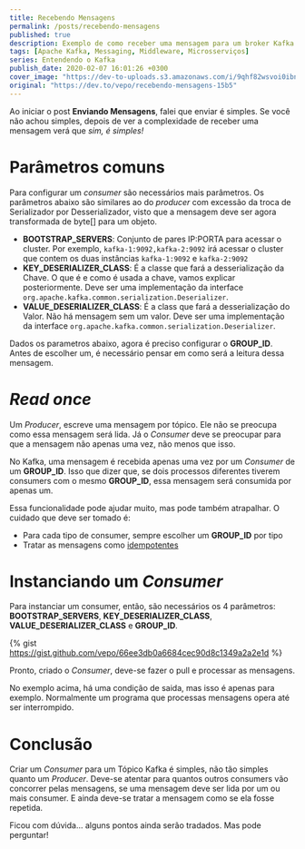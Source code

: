 ```yaml
---
title: Recebendo Mensagens
permalink: /posts/recebendo-mensagens
published: true
description: Exemplo de como receber uma mensagem para um broker Kafka
tags: [Apache Kafka, Messaging, Middleware, Microsserviços]
series: Entendendo o Kafka
publish_date: 2020-02-07 16:01:26 +0300
cover_image: "https://dev-to-uploads.s3.amazonaws.com/i/9qhf82wsvoi0ibnsi1gb.jpg"
original: "https://dev.to/vepo/recebendo-mensagens-15b5"
---
```


Ao iniciar o post **Enviando Mensagens**, falei que enviar é simples. Se você não achou simples, depois de ver a complexidade de receber uma mensagem verá que *sim, é simples!*

# Parâmetros comuns

Para configurar um _consumer_ são necessários mais parâmetros. Os parâmetros abaixo são similares ao do _producer_ com excessão da troca de Serializador por Desserializador, visto que a mensagem deve ser agora transformada de byte[] para um objeto.

* **BOOTSTRAP_SERVERS**: Conjunto de pares IP:PORTA para acessar o cluster. Por exemplo, `kafka-1:9092,kafka-2:9092` irá acessar o cluster que contem os duas instâncias `kafka-1:9092` e `kafka-2:9092`
* **KEY_DESERIALIZER_CLASS**: É a classe que fará a desserialização da Chave. O que é e como é usada a chave, vamos explicar posteriormente. Deve ser uma implementação da interface `org.apache.kafka.common.serialization.Deserializer`.
* **VALUE_DESERIALIZER_CLASS**: É a class que fará a desserialização do Valor. Não há mensagem sem um valor. Deve ser uma implementação da interface `org.apache.kafka.common.serialization.Deserializer`.

Dados os parametros abaixo, agora é preciso configurar o **GROUP_ID**. Antes de escolher um, é necessário pensar em como será a leitura dessa mensagem.

# _Read once_

Um _Producer_, escreve uma mensagem por tópico. Ele não se preocupa como essa mensagem será lida. Já o _Consumer_ deve se preocupar para que a mensagem não apenas uma vez, não menos que isso.

No Kafka, uma mensagem é recebida apenas uma vez por um _Consumer_ de um **GROUP_ID**. Isso que dizer que, se dois processos diferentes tiverem consumers com o mesmo **GROUP_ID**, essa mensagem será consumida por apenas um. 

Essa funcionalidade pode ajudar muito, mas pode também atrapalhar. O cuidado que deve ser tomado é:
* Para cada tipo de consumer, sempre escolher um **GROUP_ID** por tipo
* Tratar as mensagens como [idempotentes](https://pt.wikipedia.org/wiki/Idempot%C3%AAncia)

# Instanciando um _Consumer_

Para instanciar um consumer, então, são necessários os 4 parâmetros: **BOOTSTRAP_SERVERS**, **KEY_DESERIALIZER_CLASS**, **VALUE_DESERIALIZER_CLASS** e **GROUP_ID**.

{% gist https://gist.github.com/vepo/66ee3db0a6684cec90d8c1349a2a2e1d %} 

Pronto, criado o _Consumer_, deve-se fazer o pull e processar as mensagens. 

No exemplo acima, há uma condição de saida, mas isso é apenas para exemplo. Normalmente um programa que processas mensagens opera até ser interrompido.

# Conclusão

Criar um _Consumer_ para um Tópico Kafka é simples, não tão simples quanto um _Producer_. Deve-se atentar para quantos outros consumers vão concorrer pelas mensagens, se uma mensagem deve ser lida por um ou mais consumer. E ainda deve-se tratar a mensagem como se ela fosse repetida. 

Ficou com dúvida... alguns pontos ainda serão tradados. Mas pode perguntar!
